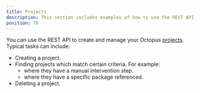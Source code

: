 ```yaml
---
title: Projects
description: This section includes examples of how to use the REST API to create and manage projects in Octopus.
position: 70
---
```


You can use the REST API to create and manage your Octopus [projects](/docs/projects/index.md). Typical tasks can include:

- Creating a project.
- Finding projects which match certain criteria. For example:
  - where they have a manual intervention step.
  - where they have a specific package referenced.
- Deleting a project.
